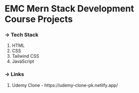 # EMC Mern Stack Development Course Projects

<h3>-> Tech Stack</h3>

<ol>
  <li>HTML</li>
  <li>CSS</li>
  <li>Tailwind CSS</li>
  <li>JavaScript</li>
</ol>


<h3>-> Links</h3>

<ol>
  <li>Udemy Clone - https://udemy-clone-pk.netlify.app/</li>
</ol>
